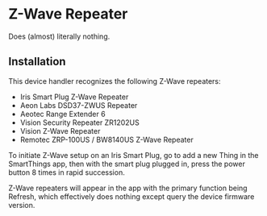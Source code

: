 # Z-Wave Repeater

Does (almost) literally nothing.

## Installation

This device handler recognizes the following Z-Wave repeaters:

  - Iris Smart Plug Z-Wave Repeater
  - Aeon Labs DSD37-ZWUS Repeater
  - Aeotec Range Extender 6
  - Vision Security Repeater ZR1202US
  - Vision Z-Wave Repeater
  - Remotec ZRP-100US / BW8140US Z-Wave Repeater

To initiate Z-Wave setup on an Iris Smart Plug, go to add a new Thing in the SmartThings app, then with the smart plug plugged in, press the power button 8 times in rapid succession.

Z-Wave repeaters will appear in the app with the primary function being Refresh, which effectively does nothing except query the device firmware version.
